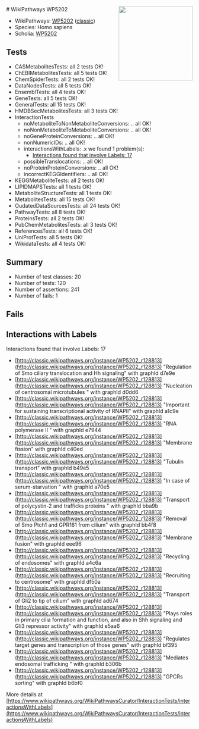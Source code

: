 <img style="float: right; width: 200px" src="https://upload.wikimedia.org/wikipedia/commons/thumb/8/83/Wplogo_with_text_500.png/640px-Wplogo_with_text_500.png" />
# WikiPathways WP5202

* WikiPathways: [WP5202](https://wikipathways.org/pathways/WP5202) ([classic](https://classic.wikipathways.org/instance/WP5202))
* Species: Homo sapiens
* Scholia: [WP5202](https://scholia.toolforge.org/wikipathways/WP5202)
## Tests
* CASMetabolitesTests: all 2 tests OK!
* ChEBIMetabolitesTests: all 5 tests OK!
* ChemSpiderTests: all 2 tests OK!
* DataNodesTests: all 5 tests OK!
* EnsemblTests: all 4 tests OK!
* GeneTests: all 5 tests OK!
* GeneralTests: all 15 tests OK!
* HMDBSecMetabolitesTests: all 3 tests OK!
* InteractionTests
    * noMetaboliteToNonMetaboliteConversions: .. all OK!
    * noNonMetaboliteToMetaboliteConversions: .. all OK!
    * noGeneProteinConversions: .. all OK!
    * nonNumericIDs: .. all OK!
    * interactionsWithLabels: .x we found 1 problem(s):
        * [Interactions found that involve Labels: 17](#fe97a8bf)
    * possibleTranslocations: .. all OK!
    * noProteinProteinConversions: .. all OK!
    * incorrectKEGGIdentifiers: .. all OK!
* KEGGMetaboliteTests: all 2 tests OK!
* LIPIDMAPSTests: all 1 tests OK!
* MetaboliteStructureTests: all 1 tests OK!
* MetabolitesTests: all 15 tests OK!
* OudatedDataSourcesTests: all 24 tests OK!
* PathwayTests: all 8 tests OK!
* ProteinsTests: all 2 tests OK!
* PubChemMetabolitesTests: all 3 tests OK!
* ReferencesTests: all 6 tests OK!
* UniProtTests: all 5 tests OK!
* WikidataTests: all 4 tests OK!


## Summary

* Number of test classes: 20
* Number of tests: 120
* Number of assertions: 241
* Number of fails: 1

## Fails

<a name="fe97a8bf" />

## Interactions with Labels

Interactions found that involve Labels: 17

* [http://classic.wikipathways.org/instance/WP5202_r128813](http://classic.wikipathways.org/instance/WP5202_r128813) "Regulation of Smo 
ciliary translocation
and Hh signaling" with graphId d7e9e
* [http://classic.wikipathways.org/instance/WP5202_r128813](http://classic.wikipathways.org/instance/WP5202_r128813) "Nucleation of 
centrosomal microtubules
" with graphId d0dd6
* [http://classic.wikipathways.org/instance/WP5202_r128813](http://classic.wikipathways.org/instance/WP5202_r128813) "Important for sustaining 
transcriptional activity 
of RNAPII" with graphId a1c9e
* [http://classic.wikipathways.org/instance/WP5202_r128813](http://classic.wikipathways.org/instance/WP5202_r128813) "RNA polymerase II
" with graphId e7944
* [http://classic.wikipathways.org/instance/WP5202_r128813](http://classic.wikipathways.org/instance/WP5202_r128813) "Membrane fission" with graphId c40ed
* [http://classic.wikipathways.org/instance/WP5202_r128813](http://classic.wikipathways.org/instance/WP5202_r128813) "Tubulin transport" with graphId b49e5
* [http://classic.wikipathways.org/instance/WP5202_r128813](http://classic.wikipathways.org/instance/WP5202_r128813) "In case of 
serum-starvation
" with graphId a70e5
* [http://classic.wikipathways.org/instance/WP5202_r128813](http://classic.wikipathways.org/instance/WP5202_r128813) "Transport of polycystin-2 
and trafficks proteins
" with graphId bba9b
* [http://classic.wikipathways.org/instance/WP5202_r128813](http://classic.wikipathways.org/instance/WP5202_r128813) "Removal of Smo Ptch1 
and GPR161 from cilium" with graphId bb4f8
* [http://classic.wikipathways.org/instance/WP5202_r128813](http://classic.wikipathways.org/instance/WP5202_r128813) "Membrane fusion" with graphId eee96
* [http://classic.wikipathways.org/instance/WP5202_r128813](http://classic.wikipathways.org/instance/WP5202_r128813) "Recycling of endosomes" with graphId a4c6a
* [http://classic.wikipathways.org/instance/WP5202_r128813](http://classic.wikipathways.org/instance/WP5202_r128813) "Recruiting to 
centrosome" with graphId df50a
* [http://classic.wikipathways.org/instance/WP5202_r128813](http://classic.wikipathways.org/instance/WP5202_r128813) "Transport of Gli2
to tip of cilium" with graphId ad674
* [http://classic.wikipathways.org/instance/WP5202_r128813](http://classic.wikipathways.org/instance/WP5202_r128813) "Plays roles in primary 
cilia formation and function, 
and also in Shh signaling and 
Gli3 repressor activity" with graphId e5aa6
* [http://classic.wikipathways.org/instance/WP5202_r128813](http://classic.wikipathways.org/instance/WP5202_r128813) "Regulates target genes 
and transcription of 
those genes" with graphId bf395
* [http://classic.wikipathways.org/instance/WP5202_r128813](http://classic.wikipathways.org/instance/WP5202_r128813) "Mediates endosomal 
trafficking
" with graphId b306b
* [http://classic.wikipathways.org/instance/WP5202_r128813](http://classic.wikipathways.org/instance/WP5202_r128813) "GPCRs 
sorting" with graphId b6bf0


More details at [https://www.wikipathways.org/WikiPathwaysCurator/InteractionTests/interactionsWithLabels](https://www.wikipathways.org/WikiPathwaysCurator/InteractionTests/interactionsWithLabels)

